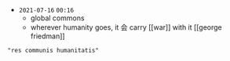 - `2021-07-16`  `00:16`
	- global commons
	- wherever humanity goes, it 会 carry [[war]] with it [[george friedman]]

```query
"res communis humanitatis"
```